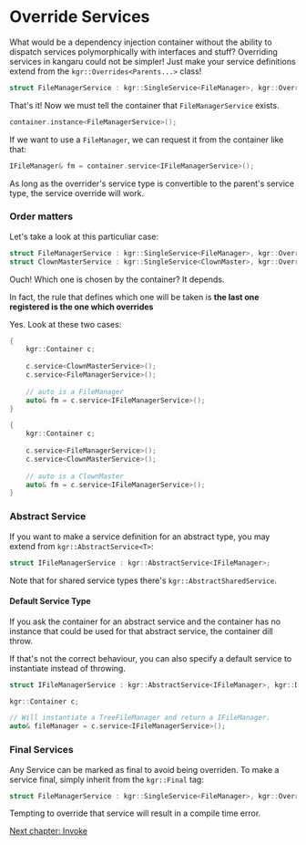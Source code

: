 Override Services
=================

What would be a dependency injection container without the ability to dispatch services polymorphically with interfaces and stuff?
Overriding services in kangaru could not be simpler! Just make your service definitions extend from the `kgr::Overrides<Parents...>` class!

```c++
struct FileManagerService : kgr::SingleService<FileManager>, kgr::Overrides<IFileManagerService> {};
```
    
That's it! Now we must tell the container that `FileManagerService` exists.

```c++
container.instance<FileManagerService>();
```
    
 If we want to use a `FileManager`, we can request it from the container like that:
 
```c++
IFileManager& fm = container.service<IFileManagerService>();
```
    
As long as the overrider's service type is convertible to the parent's service type, the service override will work.
     
### Order matters

Let's take a look at this particuliar case:

```c++
struct FileManagerService : kgr::SingleService<FileManager>, kgr::Overrides<IFileManagerService> {};
struct ClownMasterService : kgr::SingleService<ClownMaster>, kgr::Overrides<IFileManagerService> {};
```

Ouch! Which one is chosen by the container?
It depends.

In fact, the rule that defines which one will be taken is **the last one registered is the one which overrides**

Yes. Look at these two cases:

```c++
{
    kgr::Container c;
    
    c.service<ClownMasterService>();
    c.service<FileManagerService>();
    
    // auto is a FileManager
    auto& fm = c.service<IFileManagerService>();
}

{
    kgr::Container c;
    
    c.service<FileManagerService>();
    c.service<ClownMasterService>();
    
    // auto is a ClownMaster
    auto& fm = c.service<IFileManagerService>();
}
```

### Abstract Service

If you want to make a service definition for an abstract type, you may extend from `kgr::AbstractService<T>`:

```c++
struct IFileManagerService : kgr::AbstractService<IFileManager>;
```

Note that for shared service types there's `kgr::AbstractSharedService`.

#### Default Service Type

If you ask the container for an abstract service and the container has no instance that could be used for that abstract service, the container dill throw.

If that's not the correct behaviour, you can also specify a default service to instantiate instead of throwing.

```c++
struct IFileManagerService : kgr::AbstractService<IFileManager>, kgr::Default<TreeFileManagerService> {};

kgr::Container c;

// Will instantiate a TreeFileManager and return a IFileManager.
auto& fileManager = c.service<IFileManagerService>();
```

### Final Services

Any Service can be marked as final to avoid being overriden. To make a service final, simply inherit from the `kgr::Final` tag:

```c++
struct FileManagerService : kgr::SingleService<FileManager>, kgr::Overrides<IFileManagerService>, kgr::Final {};
```

Tempting to override that service will result in a compile time error.

[Next chapter: Invoke](section4_invoke.md)

